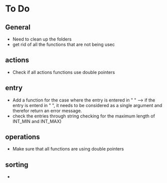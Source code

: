 # To Do

## General
+ Need to clean up the folders 
+  get rid of all the functions that are not being usec

## actions
+ Check if all actions functions use double pointers

## entry
+ Add a function for the case where the entry is entered in " "
--> if the entry is enterd in " ",  it needs to be considered as a single argument and therefor return an error message.
+ check the entries through string checking for the maximum length of INT_MIN and INT_MAX)

## operations
+ Make sure that all functions are using double pointers

## sorting
+  